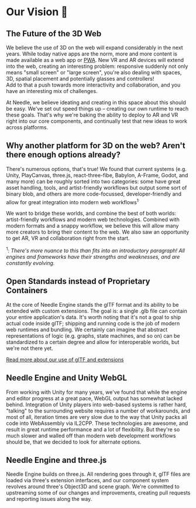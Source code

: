 # Our Vision 🔮

## The Future of the 3D Web

We believe the use of 3D on the web will expand considerably in the next years. While today native apps are the norm, more and more content is made available as a web app or [PWA](https://web.dev/progressive-web-apps/).  New VR and AR devices will extend into the web, creating an interesting problem: responsive suddenly not only means  "small screen" or "large screen", you're also dealing with spaces, 3D, spatial placement and potentially glasses and controllers!  
Add to that a push towards more interactivity and collaboration, and you have an interesting mix of challenges.  

At Needle, we believe ideating and creating in this space about this should be easy. We've set out speed things up – creating our own runtime to reach these goals. That's why we're baking the ability to deploy to AR and VR right into our core components, and continually test that new ideas to work across platforms. 

## Why another platform for 3D on the web? Aren't there enough options already?

There's numerous options, that's true! We found that current systems (e.g. Unity, PlayCanvas, three.js, react-three-fibe, Babylon, A-Frame, Godot, and many more) can be roughly sorted into two categories: some have great asset handling, tools, and artist-friendly workflows but output some sort of binary blob, and others are more code-focussed, developer-friendly and allow for great integration into modern web workflows<sup>1<sup>.  

We want to bridge these worlds, and combine the best of both worlds: artist-friendly workflows and modern web technologies. Combined with modern formats and a snappy workflow, we believe this will allow many more creators to bring their content to the web. We also saw an opportunity to get AR, VR and collaboration right from the start.  
  
<sup>1</sup>: _There's more nuance to this than fits into an introductory paragraph! All engines and frameworks have their strengths and weaknesses, and are constantly evolving._
  
## Open Standards instead of Proprietary Containers

At the core of Needle Engine stands the glTF format and its ability to be extended with custom extensions. The goal is: a single .glb file can contain your entire application's data. It's worth noting that it's not a goal to ship actual code inside glTF; shipping and running code is the job of modern web runtimes and bundling. We certainly can imagine that abstract representations of logic (e.g. graphs, state machines, and so on) can be standardized to a certain degree and allow for interoperable worlds, but we're not there yet.  
  
[Read more about our use of glTF and extensions](./technical-overview.md)
  
## Needle Engine and Unity WebGL

From working with Unity for many years, we've found that while the engine and editor progress at a great pace, WebGL output has somewhat lacked behind. Integration of Unity players into web-based systems is rather hard, "talking" to the surrounding website requires a number of workarounds, and most of all, iteration times are very slow due to the way that Unity packs all code into WebAssembly via IL2CPP. These technologies are awesome, and result in great runtime performance and a lot of flexibility. But they're so much slower and walled off than modern web development workflows should be, that we decided to look for alternate options.  

## Needle Engine and three.js

Needle Engine builds on three.js. All rendering goes through it, glTF files are loaded via three's extension interfaces, and our component system revolves around three's Object3D and scene graph. We're committed to upstreaming some of our changes and improvements, creating pull requests and reporting issues along the way.  
